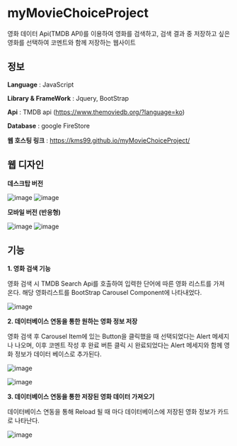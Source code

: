 # myMovieChoiceProject
영화 데이터 Api(TMDB API)를 이용하여 영화를 검색하고, 검색 결과 중 저장하고 싶은 영화를 선택하여 코멘트와 함께 저장하는 웹사이트

## 정보
**Language** : JavaScript

**Library & FrameWork** : Jquery, BootStrap

**Api** : TMDB api (https://www.themoviedb.org/?language=ko)

**Database** : google FireStore

**웹 호스팅 링크** : https://kms99.github.io/myMovieChoiceProject/


## 웹 디자인

**데스크탑 버전**

![image](https://github.com/kms99/myMovieChoiceProject/assets/29966870/f4c5902a-cdf5-4609-9f9c-7d29edb96675)
![image](https://github.com/kms99/myMovieChoiceProject/assets/29966870/0dd9d337-1870-4773-aa44-4720902d97e0)

**모바일 버전 (반응형)**

![image](https://github.com/kms99/myMovieChoiceProject/assets/29966870/4ce4b105-0ea3-4ae1-aa83-2bafa67e8e56)
![image](https://github.com/kms99/myMovieChoiceProject/assets/29966870/493e2eb0-eed3-439b-b1d2-33c55b7bb21e)


## 기능
**1. 영화 검색 기능**

영화 검색 시 TMDB Search Api를 호출하여 입력한 단어에 따른 영화 리스트를 가져온다.
해당 영화리스트를 BootStrap Carousel Component에 나타내었다.
   
![image](https://github.com/kms99/myMovieChoiceProject/assets/29966870/ed0de5af-a100-4da1-9bde-4e1699cd024d)

**2. 데이터베이스 연동을 통한 원하는 영화 정보 저장**

영화 검색 후 Carousel Item에 있는 Button을 클릭했을 때 선택되었다는 Alert 메세지나 나오며, 
이후 코멘트 작성 후 완료 버튼 클릭 시 완료되었다는 Alert 메세지와 함께 영화 정보가 데이터 베이스로 추가된다.

![image](https://github.com/kms99/myMovieChoiceProject/assets/29966870/665b578a-6612-4383-9e70-33e7f999abbd)

![image](https://github.com/kms99/myMovieChoiceProject/assets/29966870/26c354ba-d4c8-4311-9c13-1792738bd0f1)



**3. 데이터베이스 연동을 통한 저장된 영화 데이터 가져오기**

데이터베이스 연동을 통해 Reload 될 때 마다 데이터베이스에 저장된 영화 정보가 카드로 나타난다.

![image](https://github.com/kms99/myMovieChoiceProject/assets/29966870/199bdd41-4d1a-40f1-879f-c1a75e3f8cb2)





